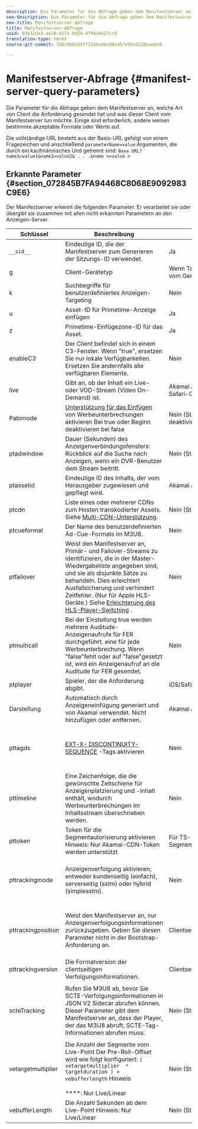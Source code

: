 ```yaml
---
description: Die Parameter für die Abfrage geben dem Manifestserver an, welche Art von Client die Anforderung gesendet hat und was dieser Client vom Manifestserver tun möchte. Einige sind erforderlich, andere weisen bestimmte akzeptable Formate oder Werte auf.
seo-description: Die Parameter für die Abfrage geben dem Manifestserver an, welche Art von Client die Anforderung gesendet hat und was dieser Client vom Manifestserver tun möchte. Einige sind erforderlich, andere weisen bestimmte akzeptable Formate oder Werte auf.
seo-title: Manifestserver-Abfrage
title: Manifestserver-Abfrage
uuid: 03632da3-ae20-427c-bd24-4794ab627cc8
translation-type: tm+mt
source-git-commit: 358c5b02d47f23a6adbc98e457e56c8220cae6e9

---
```



# Manifestserver-Abfrage {#manifest-server-query-parameters}

Die Parameter für die Abfrage geben dem Manifestserver an, welche Art von Client die Anforderung gesendet hat und was dieser Client vom Manifestserver tun möchte. Einige sind erforderlich, andere weisen bestimmte akzeptable Formate oder Werte auf.

Die vollständige URL besteht aus der Basis-URL gefolgt von einem Fragezeichen und anschließend `parameterName=value` Argumenten, die durch ein kaufmännisches Und getrennt sind: `Base URL?name1=value1&name2=value2& . . .&name n=value n`

## Erkannte Parameter {#section_072845B7FA94468C8068E9092983C9E6}

Der Manifestserver erkennt die folgenden Parameter. Er verarbeitet sie oder übergibt sie zusammen mit allen nicht erkannten Parametern an den Anzeigen-Server.

| Schlüssel | Beschreibung | Erforderlich | Gültige Werte |
|--- |--- |--- |--- |
| `__sid__` | Eindeutige ID, die der Manifestserver zum Generieren der Sitzungs-ID verwendet. | Ja | Alphanumerisch |
| g | Client-Gerätetyp | Wenn Targeting-Regeln vom Gerätetyp abhängen | Siehe Liste unter [Clienttypen](https://adobeprimetime.zendesk.com) (Zendesk-Zugriff erforderlich) |
| k | Suchbegriffe für benutzerdefiniertes Anzeigen-Targeting | Nein | URL-sichere Zeichenfolge im Format Schlüssel1=Wert1;Schlüssel2=Wert2;. . . |
| u | Asset-ID für Primetime-Anzeige einfügen | Ja | MD5-Hash-Wert |
| z | Primetime-Einfügezone-ID für das Asset. | Ja | Integer |
| enableC3 | Der Client befindet sich in einem C3-Fenster. Wenn &quot;true&quot;, ersetzen Sie nur lokale Verfügbarkeiten. Ersetzen Sie andernfalls alle verfügbaren Elemente. | Nein | Boolesch |
| live | Gibt an, ob der Inhalt ein Live- oder VOD-Stream (Video On-Demand) ist. | Akamai Ad Scaler- oder iOS Safari-Client | Boolesch |
| Pabimode | [Unterstützung für das Einfügen](../../msapi-topics/ms-insert-ads/partial-ad-break-insetion.md) von Werbeunterbrechungen aktivieren Bei true oder Beginn deaktivieren bei false | Nein (Standard ist deaktiviert) | Beginn , true oder false |
| ptadwindow | Dauer (Sekunden) des Anzeigenverbindungsfensters: Rückblick auf die Suche nach Anzeigen, wenn ein DVR-Benutzer dem Stream beitritt. | Nein (Standard = 1800) | 0 bis 1800 |
| ptassetid | Eindeutige ID des Inhalts, der vom Herausgeber zugewiesen und gepflegt wird. | Akamai Ad Scaler | URL-sichere Zeichenfolge |
| ptcdn | Liste eines oder mehrerer CDNs zum Hosten transkodierter Assets. Siehe [Multi-CDN-Unterstützung](../../creative-repackaging-service/multi-cdn-supportt.md). | Nein (Standard=Akamai) | Beispiel: Akamai, Level3, Limelight, Comcast |
| ptcueformat | Der Name des benutzerdefinierten Ad-Cue-Formats im M3U8. | Nein | DPISimple, DPIScte35, Elemental, NBC, NFL oder Turner |
| ptfailover | Weist den Manifestserver an, Primär- und Failover-Streams zu identifizieren, die in der Master-Wiedergabeliste angegeben sind, und sie als disjunkte Sätze zu behandeln. Dies erleichtert Ausfallsicherung und verhindert Zeitfehler. (Nur für Apple HLS-Geräte.) Siehe [Erleichterung des HLS-Player-Switching](../../msapi-topics/ms-insert-ads/hls-switching-to-failover.md) . | Nein | true |
| ptmulticall | Bei der Einstellung true werden mehrere Auditude-Anzeigenaufrufe für FER durchgeführt. eine für jede Werbeunterbrechung.  Wenn &quot;false&quot;fehlt oder auf &quot;false&quot;gesetzt ist, wird ein Anzeigenaufruf an die Auditude für FER gesendet. | Nein | Boolescher Hinweis:  Folgende Anforderungen: <ul><li>ptcueformat-Parameter muss auf nbc eingestellt sein</li><li>Der Parameter pttimeline wird ignoriert.</li></ul> |
| ptplayer | Spieler, der die Anforderung abgibt. | iOS/Safari | ios-mobileweb |
| Darstellung | Automatisch durch Anzeigeneinfügung generiert und von Akamai verwendet. Nicht hinzufügen oder entfernen. | Akamai Ad Scaler |  |
| pttagds | [EXT-X- DISCONTINUITY- SEQUENCE](https://tools.ietf.org/html/draft-pantos-http-live-streaming-19#section-4.3.3.3) -Tags aktivieren | Nein | true - Der Manifestserver enthält vor dem Inhalt jeder gesendeten m3u8-Datei ein Sequenztag. Wenn der Parameter nicht vorhanden oder nicht &quot;true&quot;ist, enthält der Manifestserver kein Sequenz-Tag. |
| pttimeline | Eine Zeichenfolge, die die gewünschte Zeitschiene für Anzeigenplatzierung und -inhalt enthält, wodurch Werbeunterbrechungen im Inhaltsstream überschrieben werden. | Nein | VOD-Timeline (siehe [VOD-Timeline-Format](../../msapi-topics/ms-changes-vod-timeline/ms-api-timeline-format.md)) |
| pttoken | Token für die Segmentautorisierung aktivieren Hinweis:  Nur Akamai-CDN-Token werden unterstützt | Für TS-Segmentautorisierungstoken | Boolesch |
| pttrackingmode | Anzeigenverfolgung aktivieren; entweder kundenseitig (einfach), serverseitig (sstm) oder hybrid (simplesstm). | Nein | simple , sstm oder simplesstm Hinweis:  Wenn dieser Parameter nicht enthalten ist, wird der Parameter #EX-X-MARKER in das Manifest eingefügt. Siehe [EXT-X-MARKER-Richtlinie](../../msapi-topics/ms-at-effectiveness/ms-api-playlists.md). |
| pttrackingposition | Weist den Manifestserver an, nur Anzeigenverfolgungsinformationen zurückzugeben. Geben Sie diesen Parameter nicht in der Bootstrap-Anforderung an. | Clientseitige Verfolgung | Alphanumerische Anmerkung:  Der Manifestserver ignoriert alle übergebenen Werte. Wenn Sie jedoch eine Null- oder leere Zeichenfolge übergeben, gibt der Manifestserver die M3U8 anstelle der Verfolgungsinformationen zurück. |
| pttrackingversion | Die Formatversion der clientseitigen Verfolgungsinformationen. | Clientseitige Verfolgung | v1, v2, v3 oder vmap |
| scteTracking | Rufen Sie M3U8 ab, bevor Sie SCTE-Verfolgungsinformationen in JSON V2 Sidecar abrufen können.  <br/>Dieser Parameter gibt dem Manifestserver an, dass der Player, der das M3U8 abruft, SCTE-Tag-Informationen abrufen muss. | Nein (Standard:  false ) | true oder false Hinweis:  Die SCTE-35-Daten werden im JSON-Sidecar mit der folgenden Kombination von Abfrage-Parameterwerten zurückgegeben: <ul><li>`ptcueformat=turner | elemental | nfl | DPIScte35` </li><li>pttrackingversion=v2 </li><li>scteTracking=true</li></ul> |
| vetargetmultiplier | Die Anzahl der Segmente vom Live-Point Der Pre-Roll-Offset wird wie folgt konfiguriert:   `(  vetargetmultiplier  *  targetduration ) +  vebufferlength` Hinweis <br/><br/>****:  Nur Live/Linear | Nein (Standard:  3.0 ) | Float |
| vebufferLength | Die Anzahl Sekunden ab dem Live-Point Hinweis:  Nur Live/Linear | Nein (Standard:  3.0 ) | Float |

